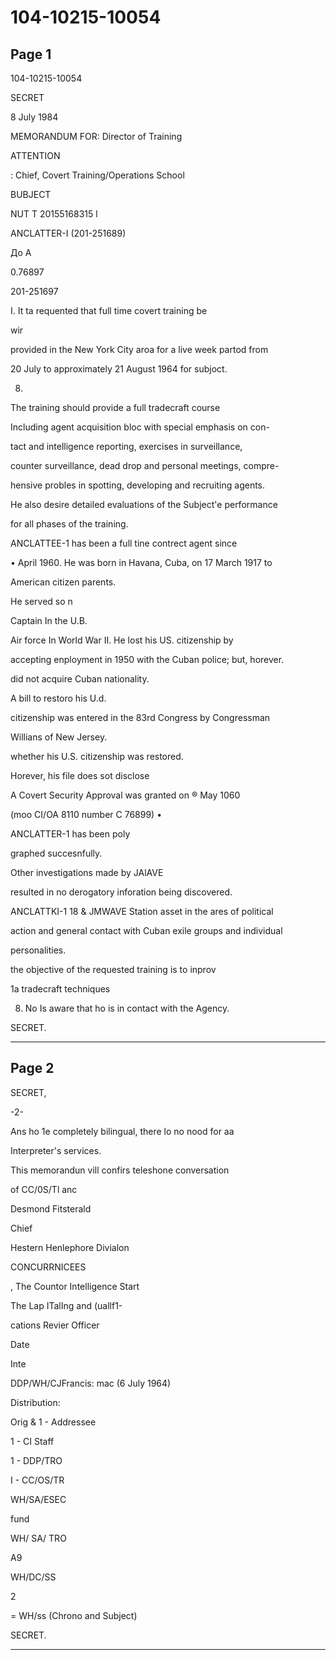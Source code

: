 # 104-10215-10054

## Page 1

104-10215-10054

SECRET

8 July 1984

MEMORANDUM FOR: Director of Training

ATTENTION

: Chief, Covert Training/Operations School

BUBJECT

NUT T 20155168315 l

ANCLATTER-I (201-251689)

До А

0.76897

201-251697

I. It ta requented that full time covert training be

wir

provided in the New York City aroa for a live week partod from

20 July to approximately 21 August 1964 for subjoct.

8.

The training should provide a full tradecraft course

Including agent acquisition bloc with special emphasis on con-

tact and intelligence reporting, exercises in surveillance,

counter surveillance, dead drop and personal meetings, compre-

hensive probles in spotting, developing and recruiting agents.

He also desire detailed evaluations of the Subject'e performance

for all phases of the training.

ANCLATTEE-1 has been a full tine contrect agent since

• April 1960. He was born in Havana, Cuba, on 17 March 1917 to

American citizen parents.

He served so n

Captain In the U.B.

Air force In World War II. He lost his US. citizenship by

accepting enployment in 1950 with the Cuban police; but, horever.

did not acquire Cuban nationality.

A bill to restoro his U.d.

citizenship was entered in the 83rd Congress by Congressman

Willians of New Jersey.

whether his U.S. citizenship was restored.

Horever, his file does sot disclose

A Covert Security Approval was granted on ® May 1060

(moo CI/OA 8110 number C 76899) •

ANCLATTER-1 has been poly

graphed succesnfully.

Other investigations made by JAlAVE

resulted in no derogatory inforation being discovered.

ANCLATTKI-1 18 & JMWAVE Station asset in the ares of political

action and general contact with Cuban exile groups and individual

personalities.

the objective of the requested training is to inprov

1a tradecraft techniques

8. No Is aware that ho is in contact with the Agency.

SECRET.

---

## Page 2

SECRET,

-2-

Ans ho 1e completely bilingual, there lo no nood for aa

Interpreter's services.

This memorandun vill confirs teleshone conversation

of CC/0S/Tl anc

Desmond Fitsterald

Chief

Hestern Henlephore Divialon

CONCURRNICEES

, The Countor Intelligence Start

The Lap ITalIng and (uallf1-

cations Revier Officer

Date

Inte

DDP/WH/CJFrancis: mac (6 July 1964)

Distribution:

Orig & 1 - Addressee

1 - CI Staff

1 - DDP/TRO

I - CC/OS/TR

WH/SA/ESEC

fund

WH/ SA/ TRO

A9

WH/DC/SS

2

= WH/ss (Chrono and Subject)

SECRET.

---

